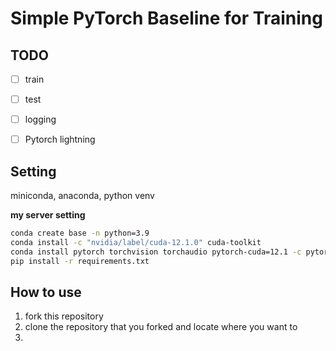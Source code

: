 # Simple PyTorch Baseline for Training

## TODO
- [ ] train 
- [ ] test
- [ ] logging
- [ ] Pytorch lightning


## Setting
miniconda, anaconda, python venv

**my server setting**
```sh
conda create base -n python=3.9
conda install -c "nvidia/label/cuda-12.1.0" cuda-toolkit
conda install pytorch torchvision torchaudio pytorch-cuda=12.1 -c pytorch -c nvidia
pip install -r requirements.txt
```

## How to use

1. fork this repository
2. clone the repository that you forked and locate where you want to 
3. 



